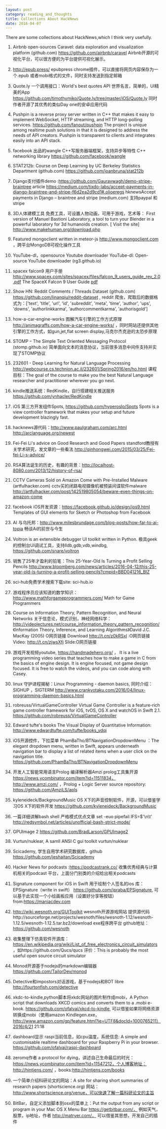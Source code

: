 ```yaml
---
layout: post
category: reading_and_thoughts
title: Collections About HackNews
date: 2016-04-07
---
```


There are some collections about HackNews,which I think very usefully.

1. Airbnb open-sources Caravel: data exploration and visualization platform (github.com) https://github.com/airbnb/caravel    Airbnb开源的可视化平台，可以很方便的为平台提供可视化展示。
	
2. http://epub.press/ epubpress chrome插件，可以直接将网页内容保存为一个.epub 或者mobi格式的文件，同时支持发送到指定邮箱
	
3. Quote.ly  一个调用接口：World's best quotes API 世界名言，简单的，UI精美的App  https://github.com/timothymiko/Quote.ly/tree/master/iOS/Quote.ly  同时作者开源了其优秀的类似Day one的安卓应用代码
	
4. Pushpin is a reverse proxy server written in C++ that makes it easy to implement WebSocket, HTTP streaming, and HTTP long-polling services. https://github.com/fanout/pushpin  The project is unique among realtime push solutions in that it is designed to address the needs of API creators. Pushpin is transparent to clients and integrates easily into an API stack.
	
5. facebook 出品的wangle C++写服务器端框架，支持异步等特性  C++ networking library https://github.com/facebook/wangle
	
6. STAT212b: Course on Deep Learning by UC Berkeley Statistics Department (github.com)  https://github.com/joanbruna/stat212b
	
7. Django支付插件demo :https://github.com/Gauravwagh/demo-stripe-braintree article https://medium.com/tixdo-labs/accept-payments-in-django-braintree-and-stripe-f6d2ea2d9cd1#.olioeregs  hknewsAccept payments in Django – braintree and stripe (medium.com) 支持paypal 和 stripe
	
8. 3D人体建模工具 免费工具，可设置人物动画，可用于游戏，艺术等：
	First version of Manuel Bastioni Laboratory, a tool to turn your Blender in a powerful laboratory for 3d humanoids creation. [ Visit the site] http://www.makehuman.org/download.php 
	
9. Featured mongoclient written in meteor-js http://www.mongoclient.com  ，跨平台MongoDB可视化操作工具

10. YouTube-dl，opensource Youtube downloader YouTube-dl: Open-source YouTube downloader (rg3.github.io)
	
11. spacex falcon9 用户手册 http://www.spacex.com/sites/spacex/files/falcon_9_users_guide_rev_2.0.pdf   The SpaceX Falcon 9 User Guide [pdf](spacex.com)
	
12. Show HN: Reddit Comments / Threads Dataset (github.com)   https://github.com/linanqiu/reddit-dataset  , reddit 爬虫，爬取后的数据格式为：['text', 'title', 'url', 'id', 'subreddit', 'meta', 'time', 'author', 'ups', 'downs', 'authorlinkkarma', 'authorcommentkarma', 'authorisgold']
	
13. how-a-car-engine-works  图解汽车引擎的工作方式原理  http://animagraffs.com/how-a-car-engine-works/  ，同时网站还提供其他引擎的工作方式，如gun,jet,flat screen display,马克尔杰克逊的太恐步原理
	
14. STOMP – The Simple Text Oriented Messaging Protocol (stomp.github.io) 简单面向文本的消息协议，当前很多消息中间件支持并实现了STOMP协议
	
15. 232601 - Deep Learning for Natural Language Processing    http://webcourse.cs.technion.ac.il/232601/Spring2016/en/ho.html   课程目标：The goal of the course to make you the best Natural Language researcher and practitioner wherever you go next.
	
16. kindle推送系统：RedKindle，自行搭建相关推送服务 https://github.com/ynhacler/RedKindle
	
17.  iOS 第三方开发组件Spots, https://github.com/hyperoslo/Spots   Spots is a view controller framework that makes your setup and future development blazingly fast.
	
18. hacknews源代码：http://www.paulgraham.com/arc.html  http://arclanguage.org/newest
	
19. Fei-Fei Li's advice on Good Research and Good Papers standford教授有关学术研究，发文章的一些看法 http://qinhongwei.com/2015/03/25/Fei-fei-Li-s-advice/
	
20. RSA算法诞生的历史，有趣的背景：http://localhost-8080.com/2013/12/history-of-rsa/
	
21. CCTV Cameras Sold on Amazon Come with Pre-Installed Malware (artfulhacker.com) cctv买的闭路电视摄像机被预装间谍软件malware http://artfulhacker.com/post/142519805054/beware-even-things-on-amazon-come
	
22. facebook iOS开发资源：https://facebook.github.io/design/ios9.html Templates of GUI elements for Sketch or Photoshop from Facebook
	
23. AI 与乌托邦：http://www.milesbrundage.com/blog-posts/how-far-to-ai-topia 畅谈Ai的前世与今生
	
24. Voltron is an extensible debugger UI toolkit written in Python. 极具geek的控制台UI调试工具，支持lldb,gdb,vdb,windbg, https://github.com/snare/voltron   
	
25. 销售了25年才盈利的铅笔：This 25-Year-Old Is Turning a Profit Selling Pencils  http://www.bloomberg.com/news/articles/2016-04-12/this-25-year-old-is-turning-a-profit-selling-pencils?cmpid=BBD041216_BIZ
	
26. sci-hub免费学术搜索下载site: sci-hub.io
	
27. 游戏程序员应该知道的数学知识：http://www.mathforgameprogrammers.com/ Math for Game Programmers
	
28. Course on Information Theory, Pattern Recognition, and Neural Networks  关于信息论，模式识别，神经网络科学： http://videolectures.net/course_information_theory_pattern_recognition/  《Information Theory, Inference, and Learning Algorithms》David J.C. MacKay (2005) O网页链接 Download   http://t.cn/z0kRSxl :O网页链接 Video: http://t.cn/zjwsXfj  Slide:O网页链接
	
29. 游戏开发视频youtube, https://handmadehero.org/ ， It is a live programming video series that teaches how to make a game in C from the basics of engine design. It is engine focused, not game design focused. It is free to watch the videos, and you can code along with Casey.
	
30. linux 守护进程揭秘：Linux Programming - daemon basics, 同时介绍：SIGHUP ，SIGTERM   http://www.crankyotaku.com/2016/04/linux-programming-daemon-basics.html
	
31. robreuss/VirtualGameController  Virtual Game Controller is a feature-rich game controller framework for iOS, tvOS, OS X and watchOS in Swift 2.1.   https://github.com/robreuss/VirtualGameController
	
32. Edward tufte's books The Visual Display of Quantitative Information: http://www.edwardtufte.com/tufte/books_vdqi
	
33. iOS开源控件，下拉菜单 PhamBaTho/BTNavigationDropdownMenu ：The elegant dropdown menu, written in Swift, appears underneath navigation bar to display a list of related items when a user click on the navigation title. https://github.com/PhamBaTho/BTNavigationDropdownMenu
	
34. 开发人工智能常用语言Prolog 编译解析器Amzi prolog工具集开源 https://news.ycombinator.com/item?id=11511834， http://www.amzi.com/  ，Prolog + Logic Server source repository: https://github.com/AmziLS/apls
	
35. kyleneideck/BackgroundMusic  OS X下的声音控制软件，开源，可以借鉴学习OS X下的软件开发  https://github.com/kyleneideck/BackgroundMusic
	
36. 一篇详细讲解bash shell 严格模式优点文章 set -euo pipefail IFS=$'\n\t' http://redsymbol.net/articles/unofficial-bash-strict-mode/
	
37. GPUImage 2  https://github.com/BradLarson/GPUImage2
	
38. Vurtun/nuklear, A samll ANSI C gui toolkit vurtun/nuklear
	
39. Scicademy, 学生自用学术研究数据库，github  https://github.com/jeshaitan/Scicademy
	
40. Hacker News for podcasts :https://podcastrank.co/  收集优秀经典与计算机相关的podcast 平台，上面分门别类的介绍给出相关podcasts
	
41. Signature component for iOS in Swift 用于绘制个人签名的ios 库： EPSignature（write in swift） https://github.com/ipraba/EPSignature, 可以基于此实现一个小绘画板应用（设置好分享等按钮） from:https://maniacdev.com
	
42. http://wiki.wesnoth.org/GUIToolkit  wesnoth开源游戏网站 提供源代码http://sourceforge.net/projects/wesnoth/files/wesnoth-1.12/wesnoth-1.12.5/wesnoth-1.12.5.tar.bz2/download exe程序跨平台 github地址：https://github.com/wesnoth
	
43. 收集整理下仿真软件开源库：https://en.wikipedia.org/wiki/List_of_free_electronics_circuit_simulators ，如https://github.com/Qucs/qucs  评价：This is probably the most useful open source circuit simulator
	
44. Monod开源基于nodejs的markdown编辑器 https://github.com/TailorDev/monod
	
45. Detective和impostors对话游戏，基于nodejs和BOT libre  http://fourtonfish.com/detective
	
46. xkdc-to-kindle,python脚本将xkdc网站的图片制作成mobi，A Python script that downloads XKCD comics and converts them to a .mobi e-book. https://github.com/ofalvai/xkcd-to-kindle, 可以借鉴如果将网络资源转换成mobi（使用amazon  Kindlegen.exe，http://www.amazon.com/gp/feature.html?ie=UTF8&docId=1000765211）2016/4/21 21:18
	
47. dashboard显示 raspi当前信息，如cpu温度，系统信息: A simple and customisable realtime dashboard for your Raspberry Pi in your browser. https://github.com/ofalvai/raspi-dashboard
	
48. zeromq作者 a protocol for dying，讲述自己生命最后的时光：https://news.ycombinator.com/item?id=11547212，个人博客地址：http://hintjens.com/ ，books:http://hintjens.com/books

49. 一个简单介绍科研论文的网站：A site for sharing short summaries of research papers (shortscience.org)  网站：http://www.shortscience.org/venue，可以快速了解一篇科研论文的主旨
	
50. BitBar，自定义添加脚本到osx的菜单上：Put the output from any script or program in your Mac OS X Menu Bar https://getbitbar.com/， 例如天气，股票，ip地址，作者 http://matryer.com/， 可以借鉴其思想，开发自己的插件
	
